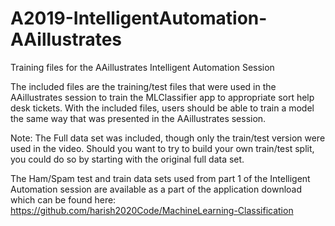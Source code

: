 # A2019-IntelligentAutomation-AAillustrates
Training files for the AAillustrates Intelligent Automation Session

The included files are the training/test files that were used in the AAillustrates session to train the MLClassifier app to appropriate sort help desk tickets. With the included files, users should be able to train a model the same way that was presented in the AAillustrates session.

Note: The Full data set was included, though only the train/test version were used in the video. Should you want to try to build your own train/test split, you could do so by starting with the original full data set.

The Ham/Spam test and train data sets used from part 1 of the Intelligent Automation session are available as a part of the application download which can be found here: https://github.com/harish2020Code/MachineLearning-Classification
